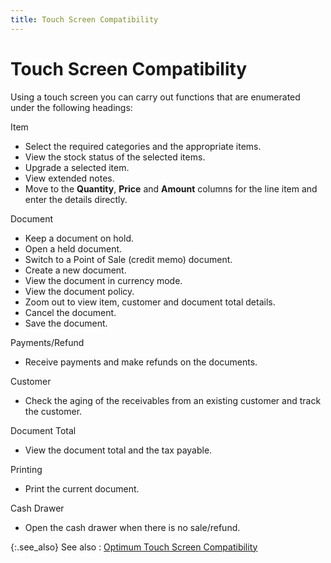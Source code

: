 ```yaml
---
title: Touch Screen Compatibility
---
```


# Touch Screen Compatibility


Using a touch screen you can carry out functions that are enumerated  under the following headings:


Item

- Select the  required categories and the appropriate items.
- View the stock  status of the selected items.
- Upgrade a selected  item.
- View extended  notes.
- Move to the  **Quantity**, **Price**  and **Amount** columns for the line  item and enter the details directly.



Document

- Keep a document  on hold.
- Open a held  document.
- Switch to a  Point of Sale (credit memo) document.
- Create a new  document.
- View the document  in currency mode.
- View the document  policy.
- Zoom out to  view item, customer and document total details.
- Cancel the  document.
- Save the document.



Payments/Refund

- Receive payments  and make refunds on the documents.



Customer

- Check the aging  of the receivables from an existing customer and track the customer.



Document Total

- View the document  total and the tax payable.



Printing

- Print the current  document.



Cash Drawer

- Open the cash  drawer when there is no sale/refund.



{:.see_also}
See also
: [Optimum  Touch Screen Compatibility]({{site.pos_baseurl}}/ui/touch-screen-compatibility/optimize/optimum_touch_screen_compatibility_pos.html)
